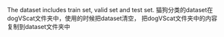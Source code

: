 The dataset includes train set, valid set and test set.
猫狗分类的dataset在dogVScat文件夹中，使用的时候把dataset清空，
把dogVScat文件夹中的内容复制到dataset文件夹中